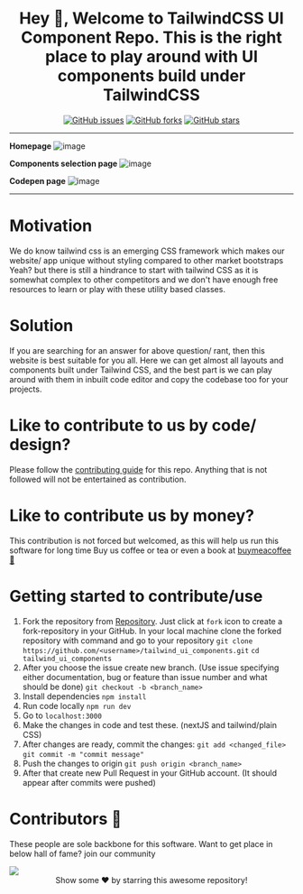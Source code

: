<div align ="center">

# Hey 👋, Welcome to TailwindCSS UI Component Repo. This is the right place to play around with UI components build under TailwindCSS

[![GitHub issues](https://img.shields.io/github/issues/jsvigneshkanna/tailwind_ui_components?style=for-the-badge)](https://github.com/jsvigneshkanna/tailwind_ui_components/issues) [![GitHub forks](https://img.shields.io/github/forks/jsvigneshkanna/tailwind_ui_components?style=for-the-badge)](https://github.com/jsvigneshkanna/tailwind_ui_components/network/members) [![GitHub stars](https://img.shields.io/github/stars/jsvigneshkanna/tailwind_ui_components?style=for-the-badge)](https://github.com/jsvigneshkanna/tailwind_ui_components/stargazers)

</div>

---

**Homepage**
![image](https://user-images.githubusercontent.com/42484705/197696692-560c05b1-5207-41c7-adc9-d10fe403ece2.png)

**Components selection page**
![image](https://user-images.githubusercontent.com/42484705/197696771-9aaf4f6d-1928-4d66-9d2b-01ad479d289a.png)

**Codepen page**
![image](https://user-images.githubusercontent.com/42484705/197697009-132c44c8-29b3-40f7-98d0-c54f0aa8a33b.png)

---

# Motivation

We do know tailwind css is an emerging CSS framework which makes our website/ app unique without styling compared to other market bootstraps
Yeah? but there is still a hindrance to start with tailwind CSS as it is somewhat complex to other competitors and we don't have enough
free resources to learn or play with these utility based classes.

# Solution

If you are searching for an answer for above question/ rant, then this website is best suitable for you all. Here we can get almost all layouts and components built under Tailwind CSS, and the best part is we can play around with them in inbuilt code editor and copy the codebase too for your projects.

# Like to contribute to us by code/ design?

Please follow the [contributing guide](./CONTRIBUTING.md) for this repo. Anything that is not followed will not be entertained as contribution.

# Like to contribute us by money?

This contribution is not forced but welcomed, as this will help us run this software for long time
Buy us coffee or tea or even a book at [buymeacoffee 🍵](https://www.buymeacoffee.com/jsvigneshkanna?new=1)

# Getting started to contribute/use

 1. Fork the repository from [Repository](https://github.com/jsvigneshkanna/tailwind_ui_components). Just click at `fork` icon to create a fork-repository in your GitHub. In your local machine clone the forked repository with command and go to your repository
 `git clone https://github.com/<username>/tailwind_ui_components.git`
 `cd tailwind_ui_components`
 2. After you choose the issue create new branch. (Use issue specifying either documentation, bug or feature than issue number and what should be done) 
 `git checkout -b <branch_name> `
 3. Install dependencies
 `npm install`
 4. Run code locally
 `npm run dev`
 5. Go to `localhost:3000`
 6. Make the changes in code and test these. (nextJS and tailwind/plain CSS)
 7. After changes are ready, commit the changes:
 `git add <changed_file> `
 `git commit -m "commit message"`
 8. Push the changes to origin
 `git push origin <branch_name>`
 9. After that create new Pull Request in your GitHub account. (It should appear after commits were pushed)

# Contributors 🎉

These people are sole backbone for this software. Want to get place in below hall of fame? join our community

<a href="https://github.com/jsvigneshkanna/tailwind_ui_components/graphs/contributors">
  <img src="https://contrib.rocks/image?repo=jsvigneshkanna/tailwind_ui_components" />
</a>

<br>
<div align="center">
Show some ❤️ by starring this awesome repository!
</div>
